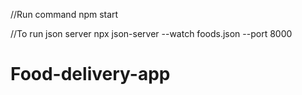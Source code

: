 //Run command
npm start


//To run json server
npx json-server --watch foods.json --port 8000
# Food-delivery-app
